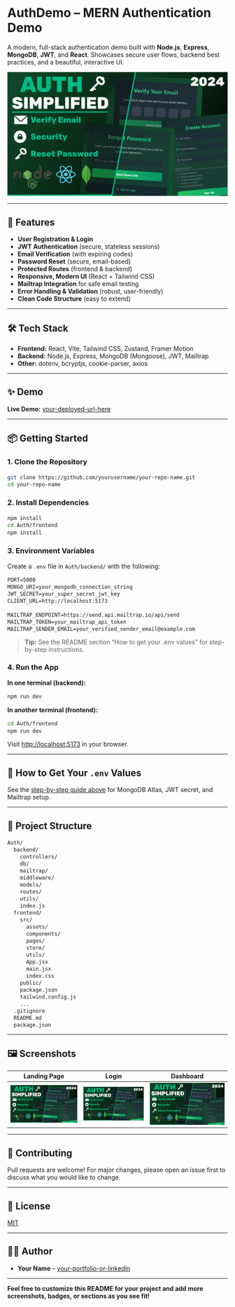 # AuthDemo – MERN Authentication Demo

A modern, full-stack authentication demo built with **Node.js**, **Express**, **MongoDB**, **JWT**, and **React**.
Showcases secure user flows, backend best practices, and a beautiful, interactive UI.

![Landing Page Screenshot](./frontend/public/screenshot-for-readme.png)

---

## 🚀 Features

- **User Registration & Login**
- **JWT Authentication** (secure, stateless sessions)
- **Email Verification** (with expiring codes)
- **Password Reset** (secure, email-based)
- **Protected Routes** (frontend & backend)
- **Responsive, Modern UI** (React + Tailwind CSS)
- **Mailtrap Integration** for safe email testing
- **Error Handling & Validation** (robust, user-friendly)
- **Clean Code Structure** (easy to extend)

---

## 🛠️ Tech Stack

- **Frontend:** React, Vite, Tailwind CSS, Zustand, Framer Motion
- **Backend:** Node.js, Express, MongoDB (Mongoose), JWT, Mailtrap
- **Other:** dotenv, bcryptjs, cookie-parser, axios

---

## ✨ Demo

**Live Demo:** [your-deployed-url-here](https://your-demo-url.com)

---

## 📦 Getting Started

### 1. Clone the Repository

```bash
git clone https://github.com/yourusername/your-repo-name.git
cd your-repo-name
```

### 2. Install Dependencies

```bash
npm install
cd Auth/frontend
npm install
```

### 3. Environment Variables

Create a `.env` file in `Auth/backend/` with the following:

```env
PORT=5000
MONGO_URI=your_mongodb_connection_string
JWT_SECRET=your_super_secret_jwt_key
CLIENT_URL=http://localhost:5173

MAILTRAP_ENDPOINT=https://send.api.mailtrap.io/api/send
MAILTRAP_TOKEN=your_mailtrap_api_token
MAILTRAP_SENDER_EMAIL=your_verified_sender_email@example.com
```

> **Tip:** See the README section “How to get your .env values” for step-by-step instructions.

### 4. Run the App

**In one terminal (backend):**
```bash
npm run dev
```

**In another terminal (frontend):**
```bash
cd Auth/frontend
npm run dev
```

Visit [http://localhost:5173](http://localhost:5173) in your browser.

---

## 📝 How to Get Your `.env` Values

See the [step-by-step guide above](#how-to-get-your-env-values) for MongoDB Atlas, JWT secret, and Mailtrap setup.

---

## 📂 Project Structure

```
Auth/
  backend/
    controllers/
    db/
    mailtrap/
    middleware/
    models/
    routes/
    utils/
    index.js
  frontend/
    src/
      assets/
      components/
      pages/
      store/
      utils/
      App.jsx
      main.jsx
      index.css
    public/
    package.json
    tailwind.config.js
    ...
  .gitignore
  README.md
  package.json
```

---

## 🖼️ Screenshots

| Landing Page | Login | Dashboard |
|--------------|-------|-----------|
| ![Landing](./frontend/public/screenshot-for-readme.png) | ![Login](./frontend/public/screenshot-for-readme.png) | ![Dashboard](./frontend/public/screenshot-for-readme.png) |

---

## 🤝 Contributing

Pull requests are welcome! For major changes, please open an issue first to discuss what you would like to change.

---

## 📄 License

[MIT](./LICENSE)

---

## 🙋‍♂️ Author

- **Your Name** – [your-portfolio-or-linkedin](https://your-link.com)

---

**Feel free to customize this README for your project and add more screenshots, badges, or sections as you see fit!** 